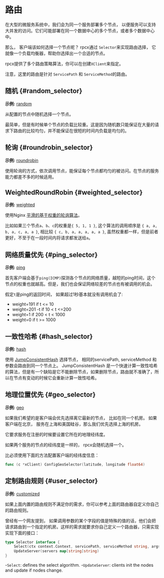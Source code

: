 # 路由

在大型的微服务系统中，我们会为同一个服务部署多个节点， 以便服务可以支持大并发的访问。它们可能部署在同一个数据中心的多个节点，或者多个数据中心中。

那么， 客户端该如何选择一个节点呢？ rpcx通过 `Selector`来实现路由选择， 它就像一个负载均衡器，帮助你选择出一个合适的节点。

rpcx提供了多个路由策略算法，你可以在创建`XClient`来指定。


注意，这里的路由是针对 `ServicePath` 和 `ServiceMethod`的路由。

## 随机 {#random_selector}

**示例:** [random](https://github.com/rpcx-ecosystem/rpcx-examples3/tree/master/selector/random)

从配置的节点中随机选择一个节点。

最简单，但是有时候单个节点的负载比较重。这是因为随机数只能保证在大量的请求下路由的比较均匀，并不能保证在很短的时间内负载是均匀的。


## 轮询 {#roundrobin_selector}

**示例:** [roundrobin](https://github.com/rpcx-ecosystem/rpcx-examples3/tree/master/selector/roundrobin)


使用轮询的方式，依次调用节点，能保证每个节点都均匀的被访问。在节点的服务能力都差不多的时候适用。

## WeightedRoundRobin {#weighted_selector}

**示例:** [weighted](https://github.com/rpcx-ecosystem/rpcx-examples3/tree/master/selector/weighted)


使用Nginx [平滑的基于权重的轮询算法](https://github.com/phusion/nginx/commit/27e94984486058d73157038f7950a0a36ecc6e35)。


比如如果三个节点`a`、`b`、`c`的权重是`{ 5, 1, 1 }`, 这个算法的调用顺序是 `{ a, a, b, a, c, a, a }`,
相比较 `{ c, b, a, a, a, a, a }`, 虽然权重都一样，但是前者更好，不至于在一段时间内将请求都发送给`a`。


## 网络质量优先 {#ping_selector}

**示例:** [ping](https://github.com/rpcx-ecosystem/rpcx-examples3/tree/master/selector/ping)

首先客户端会基于`ping(ICMP)`探测各个节点的网络质量，越短的ping时间，这个节点的权重也就越高。但是，我们也会保证网络较差的节点也有被调用的机会。


假定`t`是ping的返回时间， 如果超过1秒基本就没有调用机会了:

-  weight=191       if t <= 10
-  weight=201 -t    if 10 < t <=200
-  weight=1         if 200 < t < 1000
-  weight=0         if t >= 1000


## 一致性哈希 {#hash_selector}

**示例:** [hash](https://github.com/rpcx-ecosystem/rpcx-examples3/tree/master/selector/hash)


使用 [JumpConsistentHash](https://arxiv.org/abs/1406.2294) 选择节点， 相同的servicePath, serviceMethod 和 参数会路由到同一个节点上。 JumpConsistentHash 是一个快速计算一致性哈希的算法，但是有一个缺陷是它不能删除节点，如果删除节点，路由就不准确了，所以在节点有变动的时候它会重新计算一致性哈希。

## 地理位置优先 {#geo_selector}

**示例:** [geo](https://github.com/rpcx-ecosystem/rpcx-examples3/tree/master/selector/geo)

如果我们希望的是客户端会优先选择离它最新的节点， 比如在同一个机房。
如果客户端在北京， 服务在上海和美国硅谷，那么我们优先选择上海的机房。

它要求服务在注册的时候要设置它所在的地理经纬度。

如果两个服务的节点的经纬度是一样的， rpcx会随机选择一个。

比必须使用下面的方法配置客户端的经纬度信息：
```go
func (c *xClient) ConfigGeoSelector(latitude, longitude float64)
```

## 定制路由规则 {#user_selector}

**示例:** [customized](https://github.com/rpcx-ecosystem/rpcx-examples3/tree/master/selector/customized)

如果上面内置的路由规则不满足你的需求，你可以参考上面的路由器自定义你自己的路由规则。

曾经有一个网友提到， 如果调用参数的某个字段的值是特殊的值的话，他们会把请求路由到一个指定的机房。这样的需求就要求你自己定义一个路由器，只需实现实现下面的接口：

```go
type Selector interface {
	Select(ctx context.Context, servicePath, serviceMethod string, args interface{}) string
	UpdateServer(servers map[string]string)
}
```


-`Select`: defines the select algorithm.
-`UpdateServer`: clients init the nodes and update if nodes change.
